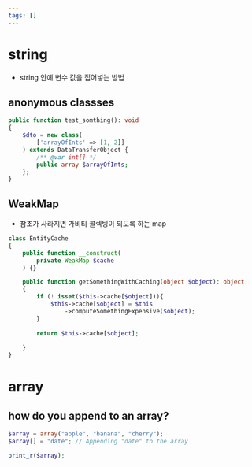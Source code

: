 ```yaml
---
tags: []
---
```

# string
- string 안에 변수 값을 집어넣는 방법

## anonymous classses
```php
public function test_somthing(): void
{
    $dto = new class(
        ['arrayOfInts' => [1, 2]]
    ) extends DataTransferObject {
        /** @var int[] */
        public array $arrayOfInts;
	};
}
```
## WeakMap
- 참조가 사라지면 가비티 콜렉팅이 되도록 하는 map
```php
class EntityCache
{
    public function __construct(
	    private WeakMap $cache
	) {}

	public function getSomethingWithCaching(object $object): object
	{
		if (! isset($this->cache[$object])){
			$this->cache[$object] = $this
				->computeSomethingExpensive($object);
		}
		
		return $this->cache[$object];
	
	}
}
```
# array
## how do you append to an array?
```php
$array = array("apple", "banana", "cherry");
$array[] = "date"; // Appending "date" to the array

print_r($array);
```
